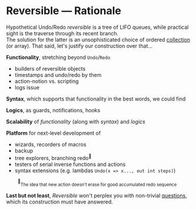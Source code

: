 # Reversible &mdash; Rationale

Hypothetical Undo/Redo _reversible_ is a tree of LIFO queues, while practical sight is the traverse through its recent branch.\
The solution for the latter is an unsophisticated choice of ordered [collection](https://learn.microsoft.com/en-us/dotnet/csharp/programming-guide/concepts/collections) (or array). That said, let's justify our construction over that... 

__Functionality__, stretching beyond `Undo`/`Redo`

+ builders of reversible objects
+ timestamps and undo/redo by them
+ action-notion vs. scripting
+ logs issue

__Syntax__, which supports that functionality in the best words, we could find

__Logics__, as guards, notifications, hooks

__Scalability__ of _functionality_ (along with _syntax_) and _logics_

 __Platform__ for next-level development of

+ wizards, recorders of macros
+ backup
+ tree explorers, branching redo<sup>:cactus:</sup>
+ testers of serial inverse functions and actions
+ syntax extensions (e.g. lambdas  `Undo(x => x..., out int steps)`)

&nbsp;&nbsp;&nbsp;&nbsp;&nbsp;&nbsp;&nbsp;&nbsp;<sup>:cactus:</sup><sub>The idea that new action doesn't erase for good accumulated redo sequence</sub>

__Last but not least__, _Reversible_ won't perplex you with non-trivial [questions](reversible_posers.md), which its construction must have answered.
